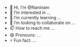- 👋 Hi, I’m @Naninam
- 👀 I’m interested in ...
- 🌱 I’m currently learning ...
- 💞️ I’m looking to collaborate on ...
- 📫 How to reach me ...
- 😄 Pronouns: ...
- ⚡ Fun fact: ...

<!---
Naninam/Naninam is a ✨ special ✨ repository because its `README.md` (this file) appears on your GitHub profile.
You can click the Preview link to take a look at your changes.
--->

